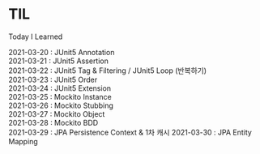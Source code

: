 # TIL
Today I Learned

2021-03-20 : JUnit5 Annotation <br>
2021-03-21 : JUnit5 Assertion <br>
2021-03-22 : JUnit5 Tag & Filtering / JUnit5 Loop (반복하기) <br>
2021-03-23 : JUnit5 Order <br>
2021-03-24 : JUnit5 Extension <br>
2021-03-25 : Mockito Instance <br>
2021-03-26 : Mockito Stubbing <br>
2021-03-27 : Mockito Object <br>
2021-03-28 : Mockito BDD <br>
2021-03-29 : JPA Persistence Context & 1차 캐시
2021-03-30 : JPA Entity Mapping
